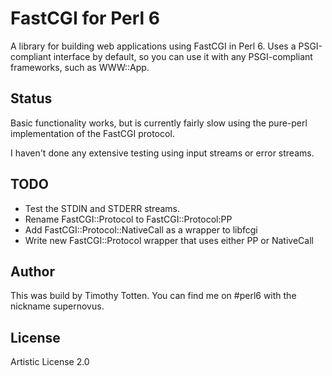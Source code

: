 # FastCGI for Perl 6 #

A library for building web applications using FastCGI in Perl 6.
Uses a PSGI-compliant interface by default, so you can use it with
any PSGI-compliant frameworks, such as WWW::App.

## Status

Basic functionality works, but is currently fairly slow using the pure-perl
implementation of the FastCGI protocol.

I haven't done any extensive testing using input streams or error streams.

## TODO

 * Test the STDIN and STDERR streams.
 * Rename FastCGI::Protocol to FastCGI::Protocol:PP
 * Add FastCGI::Protocol::NativeCall as a wrapper to libfcgi
 * Write new FastCGI::Protocol wrapper that uses either PP or NativeCall

## Author

This was build by Timothy Totten. You can find me on #perl6 with the nickname supernovus.

## License

Artistic License 2.0


